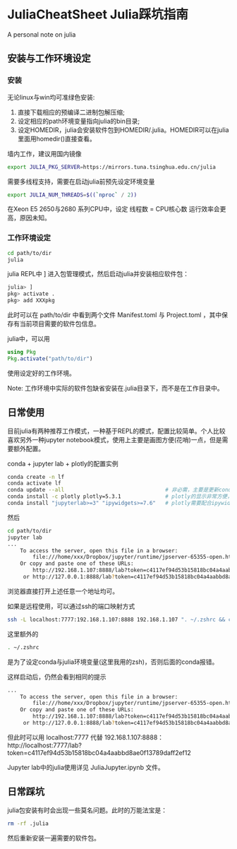 # JuliaCheatSheet Julia踩坑指南

A personal note on julia

## 安装与工作环境设定

### 安装

无论linux与win均可准绿色安装:
1. 直接下载相应的预编译二进制包解压缩;
2. 设定相应的path环境变量指向julia的bin目录;
3. 设定HOMEDIR，julia会安装软件包到HOMEDIR/.julia。HOMEDIR可以在julia里面用homedir()直接查看。

墙内工作，建议用国内镜像
```bash
export JULIA_PKG_SERVER=https://mirrors.tuna.tsinghua.edu.cn/julia
```

需要多线程支持，需要在启动julia前预先设定环境变量
```bash
export JULIA_NUM_THREADS=$((`nproc` / 2))
```
在Xeon E5 2650与2680 系列CPU中，设定 线程数 = CPU核心数 运行效率会更高，原因未知。

### 工作环境设定

```bash
cd path/to/dir
julia
```
julia REPL中 ] 进入包管理模式，然后启动julia并安装相应软件包：
```julia
julia> ]
pkg> activate .
pkg> add XXXpkg
```
此时可以在 path/to/dir 中看到两个文件 Manifest.toml 与 Project.toml ，其中保存有当前项目需要的软件包信息。

julia中，可以用
```julia
using Pkg
Pkg.activate("path/to/dir")
```
使用设定好的工作环境。

Note: 工作环境中实际的软件包缺省安装在.julia目录下，而不是在工作目录中。


## 日常使用

目前julia有两种推荐工作模式，一种基于REPL的模式，配置比较简单。个人比较喜欢另外一种jupyter notebook模式，使用上主要是画图方便(花哨)一点，但是需要额外配置。

conda + jupyter lab + plotly的配置实例
```bash
conda create -n lf
conda activate lf
conda update --all                                # 非必需，主要是更新conda自身
conda install -c plotly plotly=5.3.1              # plotly的显示非常方便，可以在图上直接放大/缩小/读点，比gr/pyplot等后端好用很多
conda install "jupyterlab>=3" "ipywidgets>=7.6"   # plotly需要配合ipywidgets才可以正确显示，在jupyter lab 3.0版本之前配置很麻烦，3.0之后方便很多
```
然后
```bash
cd path/to/dir
jupyter lab
...
    To access the server, open this file in a browser:
        file:///home/xxx/Dropbox/jupyter/runtime/jpserver-65355-open.html
    Or copy and paste one of these URLs:
        http://192.168.1.107:8888/lab?token=c4117ef94d53b15818bc04a4aabbd8ae0f13789daff2ef12
     or http://127.0.0.1:8888/lab?token=c4117ef94d53b15818bc04a4aabbd8ae0f13789daff2ef12
```
浏览器直接打开上述任意一个地址均可。

如果是远程使用，可以通过ssh的端口映射方式
```bash
ssh -L localhost:7777:192.168.1.107:8888 192.168.1.107 ". ~/.zshrc && cd path/to/dir && conda activate lf && jupyter lab --ip=192.168.1.107 --no-browser"
```
这里额外的
```bash
. ~/.zshrc
```
是为了设定conda与julia环境变量(这里我用的zsh)，否则后面的conda报错。

这样启动后，仍然会看到相同的提示
```bash
...
    To access the server, open this file in a browser:
        file:///home/xxx/Dropbox/jupyter/runtime/jpserver-65355-open.html
    Or copy and paste one of these URLs:
        http://192.168.1.107:8888/lab?token=c4117ef94d53b15818bc04a4aabbd8ae0f13789daff2ef12
     or http://127.0.0.1:8888/lab?token=c4117ef94d53b15818bc04a4aabbd8ae0f13789daff2ef12
```
但此时可以用 localhost:7777 代替 192.168.1.107:8888：
http://localhost:7777/lab?token=c4117ef94d53b15818bc04a4aabbd8ae0f13789daff2ef12



Jupyter lab中的julia使用详见 JuliaJupyter.ipynb 文件。

## 日常踩坑

julia包安装有时会出现一些莫名问题。此时的万能法宝是：
```bash
rm -rf .julia
```
然后重新安装一遍需要的软件包。